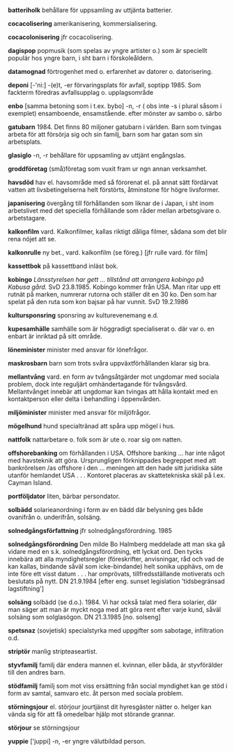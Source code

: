 **batteriholk** behållare för uppsamling av uttjänta
batterier.

**cocacolisering** amerikanisering, kommersialisering.

**cocacolonisering** jfr cocacolisering.

**dagispop** popmusik (som spelas av yngre
artister o.) som är speciellt populär hos
yngre barn, i sht barn i förskoleåldern.

**datamognad** förtrogenhet med o. erfarenhet
av datorer o. datorisering. 

**deponi** [-'ni:] -(e)t, -er förvaringsplats för
avfall, soptipp 1985. Som fackterm föredras
avfallsupplag o. upplagsområde

**enbo** [samma betoning som i t.ex. bybo]
-n, -r ( obs inte -s i plural såsom i exemplet)
ensamboende, ensamstående. efter mönster
av sambo o. särbo

**gatubarn** 1984. Det finns 80 miljoner gatubarn
i världen. Barn som tvingas arbeta
för att försörja sig och sin familj, barn
som har gatan som sin arbetsplats.

**glasiglo** -n, -r behållare för uppsamling av
uttjänt engångslas. 

**groddföretag** (små)företag som vuxit fram
ur ngn annan verksamhet.

**havsdöd** hav el. havsområde med så förorenat
el. på annat sätt fördärvat vatten
att livsbetingelserna helt förstörts, åtminstone
för högre livsformer. 

**japanisering** övergång till förhållanden
som liknar de i Japan, i sht inom arbetslivet
med det speciella förhållande som
råder mellan arbetsgivare o. arbetstagare.

**kalkonfilm** vard. Kalkonfilmer, kallas riktigt
dåliga filmer, sådana som det blir
rena nöjet att se. 

**kalkonrulle** ny bet., vard. kalkonfilm (se
föreg.) [jfr rulle vard. för film]

**kassettbok** på kassettband inläst bok. 

**kobingo** _Länsstyrelsen har gett ... tillstånd
att arrangera kobingo på Kabusa gård._
SvD 23.8.1985. Kobingo kommer från
USA. Man ritar upp ett rutnät på marken,
numrerar rutorna och ställer dit en
30
ko. Den som har spelat på den ruta som
kon bajsar på har vunnit. SvD 19.2.1986

**kultursponsring** sponsring av kulturevenemang
e.d. 

**kupesamhälle** samhälle som är höggradigt
specialiserat o. där var o. en enbart är
inriktad på sitt område. 

**löneminister** minister med ansvar för lönefrågor.

**maskrosbarn** barn som trots svåra uppväxtförhållanden
klarar sig bra. 

**mellantvång** vard. en form av tvångsåtgärder
mot ungdomar med sociala problem,
dock inte reguljärt omhändertagande
för tvångsvård. Mellantvånget innebär att ungdomar
kan tvingas att hålla kontakt med
en kontaktperson eller delta i behandling
i öppenvården.

**miljöminister** minister med ansvar för
miljöfrågor.

**mögelhund** hund specialtränad att spåra
upp mögel i hus. 

**nattfolk** nattarbetare o. folk som är ute o.
roar sig om natten. 

**offshorebanking** om förhållanden i USA.
Offshore banking ... har inte något med
havsteknik att göra. Ursprungligen förknippades
begreppet med att bankrörelsen
/as offshore i den ... meningen att
den hade sitt juridiska säte utanför hemlandet
USA . . . Kontoret placeras av skattetekniska
skäl på I.ex. Cayman Island.

**portföljdator** liten, bärbar persondator.

**solbädd** solarieanordning i form av en
bädd där belysning ges både ovanifrån
o. underifrån, solsäng. 

**solnedgångsförfattning** jfr solnedgångsförordning.
1985

**solnedgångsförordning** Den milde Bo
Halmberg meddelade att man ska gå vidare
med en s.k. solnedgångsförordning,
ett lyckat ord. Den tycks innebära att alla
myndighetsregler (föreskrifter, anvisningar,
råd och vad de kan kallas, bindande
såväl som icke-bindande) helt sonika
upphävs, om de inte före ett visst
datum . . . har omprövats, tillfredsställande
motiverats och beslutats på nytt.
DN 21.9.1984 [efter eng. sunset legislation
'tidsbegränsad lagstiftning']

**solsäng** solbädd (se d.o.). 1984. Vi har
också talat med flera solarier, där man
säger att man är myckt noga med att göra
rent efter varje kund, såväl solsäng som
solglasögon. DN 21.3.1985 [no. solseng]

**spetsnaz** (sovjetisk) specialstyrka med
uppgifter som sabotage, infiltration o.d.

**striptör** manlig stripteaseartist. 

**styvfamilj** familj där endera mannen el.
kvinnan, eller båda, är styvförälder till
den andres barn.

**stödfamilj** familj som mot viss ersättning
från social myndighet kan ge stöd i form
av samtal, samvaro etc. åt person med
sociala problem. 

**störningsjour** el. störjour jourtjänst dit hyresgäster
nätter o. helger kan vända sig
för att få omedelbar hjälp mot störande
grannar. 

**störjour** se störningsjour

**yuppie** ['juppi] -n, -er yngre välutbildad
person.